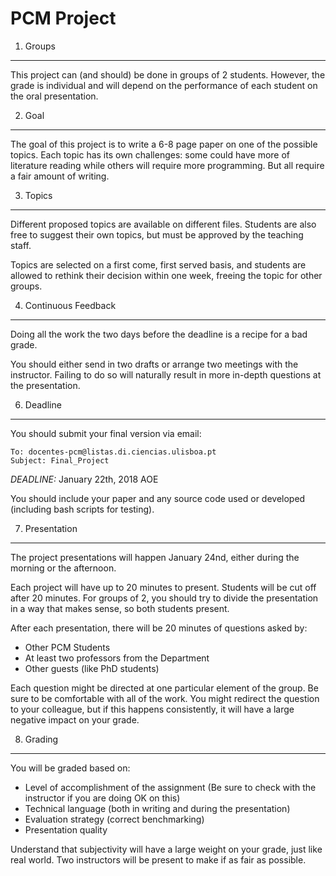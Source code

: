 PCM Project
===========


1. Groups
---------

This project can (and should) be done in groups of 2 students. However, the grade is individual and will depend on the performance of each student on the oral presentation.

2. Goal
-------

The goal of this project is to write a 6-8 page paper on one of the possible topics. Each topic has its own challenges: some could have more of literature reading while others will require more programming. But all require a fair amount of writing.


3. Topics
---------

Different proposed topics are available on different files. Students are also free to suggest their own topics, but must be approved by the teaching staff.

Topics are selected on a first come, first served basis, and students are allowed to rethink their decision within one week, freeing the topic for other groups.

4. Continuous Feedback
----------------------

Doing all the work the two days before the deadline is a recipe for a bad grade.

You should either send in two drafts or arrange two meetings with the instructor. Failing to do so will naturally result in more in-depth questions at the presentation.


6. Deadline
-----------

You should submit your final version via email:

```
To: docentes-pcm@listas.di.ciencias.ulisboa.pt
Subject: Final_Project
```

*DEADLINE:* January 22th, 2018 AOE

You should include your paper and any source code used or developed (including bash scripts for testing).

7. Presentation
---------------

The project presentations will happen January 24nd, either during the morning or the afternoon.

Each project will have up to 20 minutes to present. Students will be cut off after 20 minutes. For groups of 2, you should try to divide the presentation in a way that makes sense, so both students present.

After each presentation, there will be 20 minutes of questions asked by:

- Other PCM Students
- At least two professors from the Department
- Other guests (like PhD students)

Each question might be directed at one particular element of the group. Be sure to be comfortable with all of the work. You might redirect the question to your colleague, but if this happens consistently, it will have a large negative impact on your grade.

8. Grading
----------

You will be graded based on:

- Level of accomplishment of the assignment (Be sure to check with the instructor if you are doing OK on this)
- Technical language (both in writing and during the presentation)
- Evaluation strategy (correct benchmarking)
- Presentation quality


Understand that subjectivity will have a large weight on your grade, just like real world. Two instructors will be present to make if as fair as possible.





